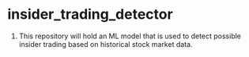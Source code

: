 # insider_trading_detector

1. This repository will hold an ML model that is used to detect possible insider trading based on historical stock market data.
